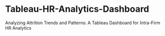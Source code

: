 # Tableau-HR-Analytics-Dashboard
Analyzing Attrition Trends and Patterns: A Tableau Dashboard for Intra-Firm HR Analytics
